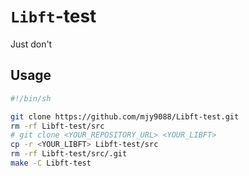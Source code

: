 # `Libft`-test

Just don't

## Usage

```sh
#!/bin/sh

git clone https://github.com/mjy9088/Libft-test.git
rm -rf Libft-test/src
# git clone <YOUR_REPOSITORY_URL> <YOUR_LIBFT>
cp -r <YOUR_LIBFT> Libft-test/src
rm -rf Libft-test/src/.git
make -C Libft-test
```
